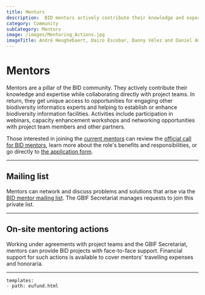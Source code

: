 ```yaml
---
title: Mentors
description:  BID mentors actively contribute their knowledge and expertise while collaborating directly with project teams.
category: Community
subCategory: Mentors 
image: /images/Mentoring_Actions.jpg
imageTitle: André Heughebaert, Dairo Escobar, Danny Vélez and Daniel Amariles during a GBIF event. Photo by Olaf Bánki.
---
```

# Mentors

Mentors are a pillar of the BID community. They actively contribute their knowledge and expertise while collaborating directly with project teams. In return, they get unique access to opportunities for engaging other biodiversity informatics  experts and helping to establish or enhance biodiversity information facilities. Activities include participation in webinars, capacity enhancement workshops and networking opportunities with project team members and other partners. 

Those interested in joining the [current mentors](people#mentors) can review the [official call for BID mentors](/src/raw/Call-for-BID-volunteer-mentors.pdf), learn more about the role's benefits and responsibilities, or go directly to [the application form](https://docs.google.com/forms/d/1R3EmHdZxt6ZoTJ9e43SeOG7Rl3awNidaLN-pdmbCFZQ/viewform).

-----------

## Mailing list

Mentors can network and discuss problems and solutions that arise via the [BID mentor mailing list](http://lists.gbif.org/mailman/listinfo/bid-mentors). The GBIF Secretariat manages requests to join this private list.

-----------

## On-site mentoring actions

Working under agreements with project teams and the GBIF Secretariat, mentors can provide BID projects with face-to-face support. Financial support for such actions is available to cover mentors' travelling expenses and honoraria.

-----------


```styledYaml
templates:
- path: eufund.html
```